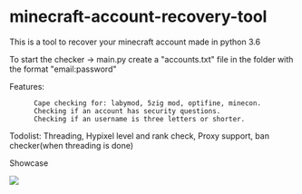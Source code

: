 # minecraft-account-recovery-tool

This is a tool to recover your minecraft account made in python 3.6

To start the checker -> main.py
create a "accounts.txt" file in the folder with the format "email:password"

Features: 

          Cape checking for: labymod, 5zig mod, optifine, minecon.
          Checking if an account has security questions.
          Checking if an username is three letters or shorter.
          
Todolist: Threading, Hypixel level and rank check, Proxy support, ban checker(when threading is done)

Showcase

![](https://i.imgur.com/WEAMOMM.gif)

